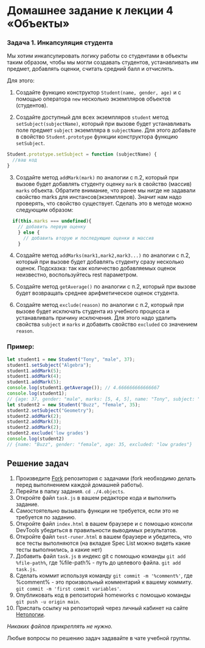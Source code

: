 # Домашнее задание к лекции 4 «Объекты»

### Задача 1. Инкапсуляция студента
Мы хотим инкапсулировать логику работы со студентами в объекты таким образом, чтобы мы могли создавать студентов, устанавливать им предмет, добавлять оценки, считать средний балл и отчислять.

Для этого:
1. Создайте функцию конструктор `Student(name, gender, age)` и с помощью оператора `new` несколько экземпляров объектов (студентов). 

2. Создайте доступный для всех экземпляров `student` метод `setSubject(subjectName)`, который при вызове будет устанавливать поле предмет `subject` экземпляра в `subjectName`. Для этого добавьте в свойство `Student.prototype` функции конструктора функцию `setSubject`.
```js
Student.prototype.setSubject = function (subjectName) {
  //ваш код
}
```

3. Создайте метод `addMark(mark)` по аналогии с п.2, который при вызове будет добавлять студенту оценку `mark` в свойство (массив) `marks` объекта. Обратите внимание, что ранее мы нигде не задавали свойство marks для инстансов(экземпляров). Значит нам надо проверять, что свойство существует. Сделать это в методе можно следующим образом:
```js
  if(this.marks === undefined){ 
    // добавить первую оценку 
    } else {
      // добавить вторую и последующие оценки в массив
    }
```

4. Создайте метод `addMarks(mark1,mark2,mark3...)` по аналогии с п.2, который при вызове будет добавлять студенту сразу несколько оценок. 
Подсказка: так как количество добавляемых оценок неизвестно, воспользуйтесь rest параметром.

5. Создайте метод `getAverage()` по аналогии с п.2, который при вызове будет возвращать среднее арифметическое оценок студента.

6. Создайте метод `exclude(reason)` по аналогии с п.2, который при вызове будет исключать студента из учебного процесса и устанавливать причину исключения. Для этого надо удалить свойства `subject` и `marks` и добавить свойство `excluded` со значением `reason`.

### Пример:
```js
let student1 = new Student("Tony", "male", 37);
student1.setSubject("Algebra");
student1.addMark(5);
student1.addMark(4);
student1.addMark(5);
console.log(student1.getAverage()); // 4.666666666666667
console.log(student1);
// {age: 37, gender: "male", marks: [5, 4, 5], name: "Tony", subject: "Algebra"}
let student2 = new Student("Buzz", "female", 35);
student2.setSubject("Geometry");
student2.addMark(2);
student2.addMark(3);
student2.addMark(2);
student2.exclude('low grades')
console.log(student2)
// {name: "Buzz", gender: "female", age: 35, excluded: "low grades"}
```

## Решение задач

1. Произведите [Fork](https://ru.wikipedia.org/wiki/Форк) репозитория с задачами (fork необходимо делать перед выполнением каждой домашней работы).
2. Перейти в папку задания. `cd ./4.objects`.
3. Откройте файл `task.js` в вашем редакторе кода и выполнить задание.
4. Самостоятельно вызывать функции не требуется, если это не требуется по заданию.
5. Откройте файл `index.html` в вашем браузере и с помощью консоли DevTools убедиться в правильности выводимых результатов.
6. Откройте файл `test-runer.html` в вашем браузере и убедитесь, что все тесты выполняются (на вкладке Spec List можно видеть какие тесты выполнились, а какие нет)
7. Добавить файл `task.js` в индекс git с помощью команды `git add %file-path%`, где %file-path% - путь до целевого файла. `git add task.js`.
8. Сделать коммит используя команду `git commit -m '%comment%'`, где %comment% - это произвольный комментарий к вашему коммиту. `git commit -m 'first commit variables'`.
9. Опубликовать код в репозиторий homeworks с помощью команды `git push -u origin main`.
10. Прислать ссылку на репозиторий через личный кабинет на сайте [Нетологии][6].

[0]: https://github.com/
[1]: https://www.sublimetext.com/
[2]: https://code.visualstudio.com/
[3]: https://github.com/netology-code/guides/blob/master/git/github.md
[4]: https://git-scm.com/
[5]: https://github.com/netology-code/guides/blob/master/git/README.md
[6]: https://netology.ru/

_Никаких файлов прикреплять не нужно._

Любые вопросы по решению задач задавайте в чате учебной группы.
